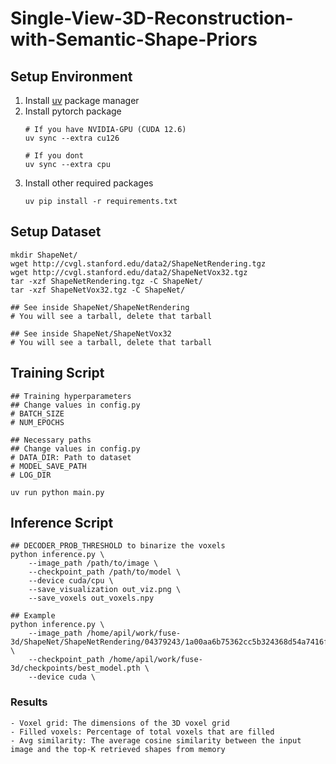 # Single-View-3D-Reconstruction-with-Semantic-Shape-Priors

## Setup Environment
1. Install [uv](https://docs.astral.sh/uv/getting-started/installation/) package manager
2. Install pytorch package
    ```shell
    # If you have NVIDIA-GPU (CUDA 12.6)
    uv sync --extra cu126

    # If you dont
    uv sync --extra cpu
    ```
3. Install other required packages
    ```shell
    uv pip install -r requirements.txt
    ```

## Setup Dataset
```shell
mkdir ShapeNet/
wget http://cvgl.stanford.edu/data2/ShapeNetRendering.tgz
wget http://cvgl.stanford.edu/data2/ShapeNetVox32.tgz
tar -xzf ShapeNetRendering.tgz -C ShapeNet/
tar -xzf ShapeNetVox32.tgz -C ShapeNet/

## See inside ShapeNet/ShapeNetRendering
# You will see a tarball, delete that tarball

## See inside ShapeNet/ShapeNetVox32
# You will see a tarball, delete that tarball
```

## Training Script
```shell
## Training hyperparameters
## Change values in config.py
# BATCH_SIZE
# NUM_EPOCHS

## Necessary paths
## Change values in config.py
# DATA_DIR: Path to dataset
# MODEL_SAVE_PATH
# LOG_DIR

uv run python main.py
```

## Inference Script
```shell
## DECODER_PROB_THRESHOLD to binarize the voxels
python inference.py \
    --image_path /path/to/image \
    --checkpoint_path /path/to/model \
    --device cuda/cpu \
    --save_visualization out_viz.png \
    --save_voxels out_voxels.npy

## Example
python inference.py \
    --image_path /home/apil/work/fuse-3d/ShapeNet/ShapeNetRendering/04379243/1a00aa6b75362cc5b324368d54a7416f/rendering/02.png \
    --checkpoint_path /home/apil/work/fuse-3d/checkpoints/best_model.pth \
    --device cuda \

```

### Results

    - Voxel grid: The dimensions of the 3D voxel grid
    - Filled voxels: Percentage of total voxels that are filled
    - Avg similarity: The average cosine similarity between the input image and the top-K retrieved shapes from memory